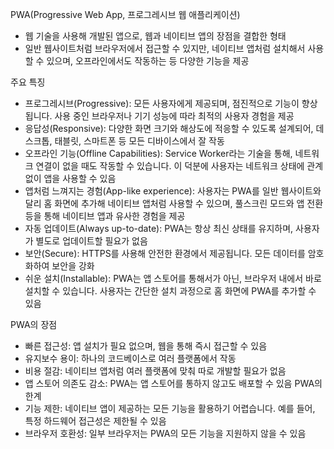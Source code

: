 PWA(Progressive Web App, 프로그레시브 웹 애플리케이션)
- 웹 기술을 사용해 개발된 앱으로, 웹과 네이티브 앱의 장점을 결합한 형태
- 일반 웹사이트처럼 브라우저에서 접근할 수 있지만, 네이티브 앱처럼 설치해서 사용할 수 있으며, 오프라인에서도 작동하는 등 다양한 기능을 제공

주요 특징
- 프로그레시브(Progressive): 모든 사용자에게 제공되며, 점진적으로 기능이 향상됩니다. 사용 중인 브라우저나 기기 성능에 따라 최적의 사용자 경험을 제공
- 응답성(Responsive): 다양한 화면 크기와 해상도에 적응할 수 있도록 설계되어, 데스크톱, 태블릿, 스마트폰 등 모든 디바이스에서 잘 작동
- 오프라인 기능(Offline Capabilities): Service Worker라는 기술을 통해, 네트워크 연결이 없을 때도 작동할 수 있습니다. 이 덕분에 사용자는 네트워크 상태에 관계없이 앱을 사용할 수 있음
- 앱처럼 느껴지는 경험(App-like experience): 사용자는 PWA를 일반 웹사이트와 달리 홈 화면에 추가해 네이티브 앱처럼 사용할 수 있으며, 풀스크린 모드와 앱 전환 등을 통해 네이티브 앱과 유사한 경험을 제공
- 자동 업데이트(Always up-to-date): PWA는 항상 최신 상태를 유지하며, 사용자가 별도로 업데이트할 필요가 없음
- 보안(Secure): HTTPS를 사용해 안전한 환경에서 제공됩니다. 모든 데이터를 암호화하여 보안을 강화
- 쉬운 설치(Installable): PWA는 앱 스토어를 통해서가 아닌, 브라우저 내에서 바로 설치할 수 있습니다. 사용자는 간단한 설치 과정으로 홈 화면에 PWA를 추가할 수 있음

PWA의 장점
- 빠른 접근성: 앱 설치가 필요 없으며, 웹을 통해 즉시 접근할 수 있음
- 유지보수 용이: 하나의 코드베이스로 여러 플랫폼에서 작동
- 비용 절감: 네이티브 앱처럼 여러 플랫폼에 맞춰 따로 개발할 필요가 없음
- 앱 스토어 의존도 감소: PWA는 앱 스토어를 통하지 않고도 배포할 수 있음
PWA의 한계
- 기능 제한: 네이티브 앱이 제공하는 모든 기능을 활용하기 어렵습니다. 예를 들어, 특정 하드웨어 접근성은 제한될 수 있음
- 브라우저 호환성: 일부 브라우저는 PWA의 모든 기능을 지원하지 않을 수 있음